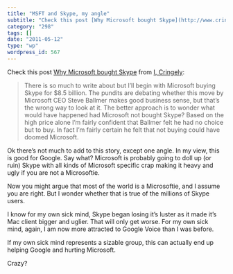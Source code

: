 ```yaml
---
title: "MSFT and Skype, my angle"
subtitle: "Check this post [Why Microsoft bought Skype](http://www.cringely.com/2011/05/why-microsoft-bought-sk..."
category: "298"
tags: []
date: "2011-05-12"
type: "wp"
wordpress_id: 567
---
```

Check this post [Why Microsoft bought Skype](http://www.cringely.com/2011/05/why-microsoft-bought-skype/) from [I, Cringely](http://www.cringely.com/feed/):

> There is so much to write about but I’ll begin with Microsoft buying Skype for $8.5 billion. The pundits are debating whether this move by Microsoft CEO Steve Ballmer makes good business sense, but that’s the wrong way to look at it. The better approach is to wonder what would have happened had Microsoft not bought Skype? Based on the high price alone I’m fairly confident that Ballmer felt he had no choice but to buy. In fact I’m fairly certain he felt that not buying could have doomed Microsoft.

Ok there’s not much to add to this story, except one angle. In my view, this is good for Google. Say what? Microsoft is probably going to doll up (or ruin) Skype with all kinds of Microsoft specific crap making it heavy and ugly if you are not a Microsoftie.

Now you might argue that most of the world is a Microsoftie, and I assume you are right. But I wonder whether that is true of the millions of Skype users.

I know for my own sick mind, Skype began losing it’s luster as it made it’s Mac client bigger and uglier. That will only get worse. For my own sick mind, again, I am now more attracted to Google Voice than I was before.

If my own sick mind represents a sizable group, this can actually end up helping Google and hurting Microsoft.

Crazy?